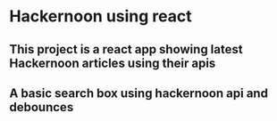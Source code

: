 # Hackernoon using react

## This project is a react app showing latest Hackernoon articles using their apis

## A basic search box using hackernoon api and debounces